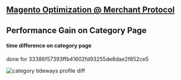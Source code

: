 ## [Magento Optimization @ Merchant Protocol](https://merchantprotocol.com/knowledgebase/how-can-i-optimize-my-magento-store-to-be-faster/)



Performance Gain on Category Page
--------------------------------

#### time difference on category page

done for 33386f57393ffb41602fd93255de8dae2f852ce5

![category tideways profile diff](res/quafzi_magento-performance-tweaks_category.png)
